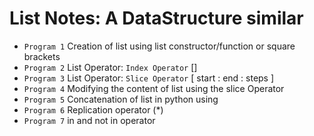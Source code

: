 # List Notes: A DataStructure similar

- `Program 1` Creation of list using list constructor/function or square brackets
- `Program 2` List Operator: `Index Operator` []
- `Program 3` List Operator: `Slice Operator` [ start : end : steps ]
- `Program 4` Modifying the content of list using the slice Operator
- `Program 5` Concatenation of list in python using
- `Program 6` Replication operator (\*)
- `Program 7` in and not in operator
